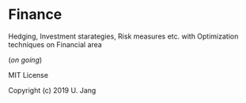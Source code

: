 # Finance
Hedging, Investment starategies, Risk measures etc. with Optimization techniques on Financial area

(*on going*)


MIT License

Copyright (c) 2019 U. Jang
